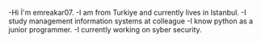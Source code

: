 -Hi İ'm emreakar07.
-I am from Turkiye and currently lives in Istanbul.
-I study management information systems at colleague 
-I know python as a junior programmer.
-I currently working on syber security.
